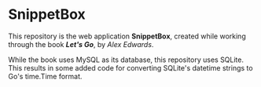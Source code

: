 # SnippetBox

This repository is the web application **SnippetBox**, created while working through the book ***Let's Go***,
by *Alex Edwards*.

While the book uses MySQL as its database, this repository uses SQLite. This results in some added code for converting SQLite's datetime strings to Go's time.Time format.